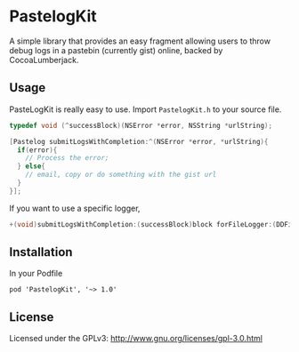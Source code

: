 PastelogKit
===========

A simple library that provides an easy fragment allowing users to throw debug logs in a pastebin (currently gist) online, backed by CocoaLumberjack.

## Usage

PasteLogKit is really easy to use. Import `PastelogKit.h` to your source file.

```objective-c
typedef void (^successBlock)(NSError *error, NSString *urlString);

[Pastelog submitLogsWithCompletion:^(NSError *error, *urlString){
  if(error){
    // Process the error;
  } else{
    // email, copy or do something with the gist url
  }
}];
```

If you want to use a specific logger, 

```objective-c 
+(void)submitLogsWithCompletion:(successBlock)block forFileLogger:(DDFileLogger*)fileLogger;
```

## Installation

In your Podfile

```
pod 'PastelogKit', '~> 1.0'
```

## License 

Licensed under the GPLv3: http://www.gnu.org/licenses/gpl-3.0.html
